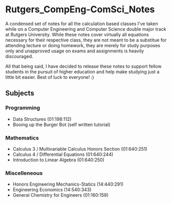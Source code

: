 # Rutgers_CompEng-ComSci_Notes
A condensed set of notes for all the calculation based classes I've taken while on a Computer Engineering and Computer Science double major track at Rutgers University. While these notes cover virtually all equations necessary for their respective class, they are not meant to be a substitue for attending lecture or doing homework, they are merely for study purposes only and unapproved usage on exams and assignments is heavily discouraged. 

All that being said, I have decided to release these notes to support fellow students in the pursuit of higher education and help make studying just a little bit easier. Best of luck to everyone! :)

## Subjects
### Programming
* Data Structures (01:198:112)
* Booing up the Burger Bot (self written tutorial)
### Mathematics
* Calculus 3 / Multivariable Calculus Honors Section (01:640:251)
* Calculus 4 / Differential Equations (01:640:244)
* Introduction to Linear Algebra (01:640:250)
### Miscelleneous
* Honors Engineering Mechanics-Statics (14:440:291)
* Engineering Economics (14:540:343)
* General Chemistry for Engineers (01:160:159)
